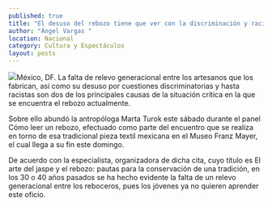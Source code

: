 ```yaml
---
published: true
title: "El desuso del rebozo tiene que ver con la discriminación y racismo que prevalece en México: Marta Turok"
author: "Ángel Vargas "
location: Nacional
category: Cultura y Espectáculos
layout: posts
---
```


![](http://i.imgur.com/ZThb6F9m.jpg)México, DF. La falta de relevo generacional entre los artesanos que los fabrican, así como su desuso por cuestiones discriminatorias y hasta racistas son dos de los principales causas de la situación crítica en la que se encuentra el rebozo actualmente.

Sobre ello abundó la antropóloga Marta Turok este sábado durante el panel Cómo leer un rebozo, efectuado como parte del encuentro que se realiza en torno de esa tradicional pieza textil mexicana en el Museo Franz Mayer, el cual llega a su fin este domingo.

De acuerdo con la especialista, organizadora de dicha cita, cuyo título es El arte del jaspe y el rebozo: pautas para la conservación de una tradición, en los 30 o 40 años pasados se ha hecho evidente la falta de un relevo generacional entre los reboceros, pues los jóvenes ya no quieren aprender este oficio.

 
